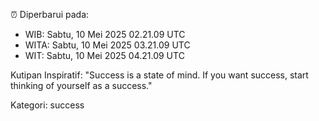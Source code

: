 ⏰ Diperbarui pada:
- WIB: Sabtu, 10 Mei 2025 02.21.09 UTC
- WITA: Sabtu, 10 Mei 2025 03.21.09 UTC
- WIT: Sabtu, 10 Mei 2025 04.21.09 UTC

Kutipan Inspiratif:
"Success is a state of mind. If you want success, start thinking of yourself as a success."


Kategori: success

